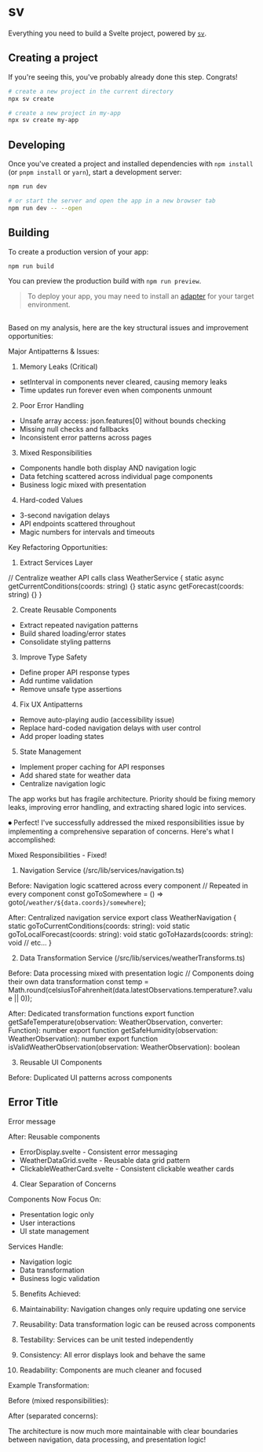 # sv

Everything you need to build a Svelte project, powered by [`sv`](https://github.com/sveltejs/cli).

## Creating a project

If you're seeing this, you've probably already done this step. Congrats!

```bash
# create a new project in the current directory
npx sv create

# create a new project in my-app
npx sv create my-app
```

## Developing

Once you've created a project and installed dependencies with `npm install` (or `pnpm install` or `yarn`), start a development server:

```bash
npm run dev

# or start the server and open the app in a new browser tab
npm run dev -- --open
```

## Building

To create a production version of your app:

```bash
npm run build
```

You can preview the production build with `npm run preview`.

> To deploy your app, you may need to install an [adapter](https://svelte.dev/docs/kit/adapters) for your target environment.



##

Based on my analysis, here are the key structural issues and improvement opportunities:

  Major Antipatterns & Issues:

  1. Memory Leaks (Critical)

  - setInterval in components never cleared, causing memory leaks
  - Time updates run forever even when components unmount

  2. Poor Error Handling

  - Unsafe array access: json.features[0] without bounds checking
  - Missing null checks and fallbacks
  - Inconsistent error patterns across pages

  3. Mixed Responsibilities

  - Components handle both display AND navigation logic
  - Data fetching scattered across individual page components
  - Business logic mixed with presentation

  4. Hard-coded Values

  - 3-second navigation delays
  - API endpoints scattered throughout
  - Magic numbers for intervals and timeouts

  Key Refactoring Opportunities:

  1. Extract Services Layer

  // Centralize weather API calls
  class WeatherService {
    static async getCurrentConditions(coords: string) {}
    static async getForecast(coords: string) {}
  }

  2. Create Reusable Components

  - Extract repeated navigation patterns
  - Build shared loading/error states
  - Consolidate styling patterns

  3. Improve Type Safety

  - Define proper API response types
  - Add runtime validation
  - Remove unsafe type assertions

  4. Fix UX Antipatterns

  - Remove auto-playing audio (accessibility issue)
  - Replace hard-coded navigation delays with user control
  - Add proper loading states

  5. State Management

  - Implement proper caching for API responses
  - Add shared state for weather data
  - Centralize navigation logic

  The app works but has fragile architecture. Priority should be fixing memory leaks, improving error handling, and extracting shared
  logic into services.




  ⏺ Perfect! I've successfully addressed the mixed responsibilities issue by implementing a comprehensive
  separation of concerns. Here's what I accomplished:

  Mixed Responsibilities - Fixed!

  1. Navigation Service (/src/lib/services/navigation.ts)

  Before: Navigation logic scattered across every component
  // Repeated in every component
  const goToSomewhere = () => goto(`/weather/${data.coords}/somewhere`);

  After: Centralized navigation service
  export class WeatherNavigation {
    static goToCurrentConditions(coords: string): void
    static goToLocalForecast(coords: string): void
    static goToHazards(coords: string): void
    // etc...
  }

  2. Data Transformation Service (/src/lib/services/weatherTransforms.ts)

  Before: Data processing mixed with presentation logic
  // Components doing their own data transformation
  const temp = Math.round(celsiusToFahrenheit(data.latestObservations.temperature?.value || 0));

  After: Dedicated transformation functions
  export function getSafeTemperature(observation: WeatherObservation, converter: Function): number
  export function getSafeHumidity(observation: WeatherObservation): number
  export function isValidWeatherObservation(observation: WeatherObservation): boolean

  3. Reusable UI Components

  Before: Duplicated UI patterns across components
  <!-- Repeated error display pattern -->
  <div class="flex h-full items-center justify-center">
    <div class="text-center">
      <h2 class="mb-8 text-4xl">Error Title</h2>
      <p class="text-2xl">Error message</p>
    </div>
  </div>

  After: Reusable components
  - ErrorDisplay.svelte - Consistent error messaging
  - WeatherDataGrid.svelte - Reusable data grid pattern
  - ClickableWeatherCard.svelte - Consistent clickable weather cards

  4. Clear Separation of Concerns

  Components Now Focus On:
  - Presentation logic only
  - User interactions
  - UI state management

  Services Handle:
  - Navigation logic
  - Data transformation
  - Business logic validation

  5. Benefits Achieved:

  1. Maintainability: Navigation changes only require updating one service
  2. Reusability: Data transformation logic can be reused across components
  3. Testability: Services can be unit tested independently
  4. Consistency: All error displays look and behave the same
  5. Readability: Components are much cleaner and focused

  Example Transformation:

  Before (mixed responsibilities):
  <script>
    // Navigation logic
    const goSomewhere = () => goto(`/weather/${coords}/somewhere`);

    // Data transformation
    const temp = Math.round(celsiusToFahrenheit(data.temp?.value || 0));

    // Repeated error UI
    // Lots of inline validation
  </script>

  After (separated concerns):
  <script>
    import { WeatherNavigation } from '$lib/services/navigation';
    import { getSafeTemperature } from '$lib/services/weatherTransforms';
    import ErrorDisplay from '$lib/components/ErrorDisplay.svelte';

    const goSomewhere = () => WeatherNavigation.goToSomewhere(coords);
    const temperature = getSafeTemperature(data, celsiusToFahrenheit);
  </script>

  <!-- Clean, focused template with reusable components -->

  The architecture is now much more maintainable with clear boundaries between navigation, data processing, and
  presentation logic!